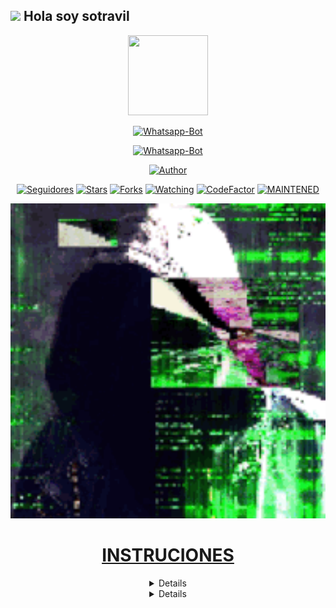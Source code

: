## <img src="https://github.com/TheDudeThatCode/TheDudeThatCode/blob/master/Assets/Hi.gif" width="29px"> Hola soy sotravil
<p align="center">
<img src="https://static-cdn.jtvnw.net/jtv_user_pictures/999691b4-e557-4058-87d8-6b6a398c8837-profile_image-300x300.png" width="128" height="128"/>
</p>
<p align="center">
<a href="#"><img title="Whatsapp-Bot" src="https://img.shields.io/badge/Sotravil Whatsapp Bot-green?colorA=%23ff0000&colorB=%23017e40&style=for-the-badge"></a>
</p>
</p>
<p align="center">
<a href="#"><img title="Whatsapp-Bot" src="https://img.shields.io/badge/Slbot bot-yellow?colorA=%#ff00d4&colorB=%23017e40&style=for-the-badge"></a>
</p>
<p align="center">
<a href="https://github.com/Sotravil"><img title="Author" src="https://img.shields.io/badge/Author-Sotravil-red.svg?style=for-the-badge&logo=github"></a>
</p>
<p align="center">
<a href="https://github.com/Sotravil/followers"><img title="Seguidores" src="https://img.shields.io/github/followers/Sotravil?color=blue&style=flat-square"></a>
<a href="https://github.com/Sotravil/slbgf/stargazers/"><img title="Stars" src="https://img.shields.io/github/stars/Sotravil/slbgf?color=red&style=flat-square"></a>
<a href="https://github.com/Sotravil/slbgf/network/members"><img title="Forks" src="https://img.shields.io/github/forks/Sotravil/slbgf?color=red&style=flat-square"></a>
<a href="https://github.com/Sotravil/slbgf/watchers"><img title="Watching" src="https://img.shields.io/github/watchers/Sotravil/slbgf?label=Watchers&color=blue&style=flat-square"></a>
<a href="https://www.codefactor.io/repository/github/Sotravil/slwb"><img src="https://www.codefactor.io/repository/github/mhankbarbar/termux-wabot/badge" alt="CodeFactor" /></a>
<a href="#"><img title="MAINTENED" src="https://img.shields.io/badge/MAINTENED-YES-blue.svg"</a>
</p>

<img src="https://github.com/Sotravil/animaciones/blob/main/46400cbacaf8eb1b36a89cdcd7da6740_w200.gif" alt="Hacker" width="600" />
<div align="center">



# INSTRUCIONES 


<details>

## Instala Termux para proseguir
>playstore (android) : https://play.google.com/store/apps/details?id=com.termux&hl=en
>appstore (iphone) : https://apps.apple.com/gr/app/termius-ssh-client/id549039908


# <p align="center">
<a href="#"><img title="Sotravil" src="https://img.shields.io/badge/Sotravil -green?colorA=%23ff0000&colorB=%23017e40&style=for-the-badge"></a>
</p>

Bot Basico de WhatsApp

### PARA USUARIOS TERMUX
```bash
> termux-setup-storage 
> pkg update && pkg upgrade
> pkg install git -y
> pkg install nodejs -y
> pkg install ffmpeg -y
> pkg install imagemagick -y
> git clone https://github.com/Sotravil/slbgf
> cd slbgf
> bash install.sh
```
###### LANZAR BOT
```bash
> node index.js
```

---------

### PARA USUARIOS WINDOWS/VPS/RDP 
* Descarga e instala Git [`Click Here`](https://git-scm.com/downloads) <br>
* Descarga e instala NodeJS [`Click Here`](https://nodejs.org/en/download) <br>
* Descarga e instala FFMPEG [`Click Here`](https://ffmpeg.org/download.html) (don't forget to path) 
* Descarga e instala ImageMagick [`Click Here`](https://imagemagick.org/script/download.php) (if nulis want work,  checklist columns 1,2,3,5,6) 
```bash
> git clone https://github.com/Sotravil/slbgf 
> cd slbgf
>bash install.sh
> node index.js
```
###### LANZAR BOT
```bash
> node index.js
```

# MAS DETALLES


</details>


<details>

## Recodificador: [Sotravil](https://wa.me/19728806294)
Script: @Narutomo 

<img src="https://raw.githubusercontent.com/TheDudeThatCode/TheDudeThatCode/master/Assets/Mario_Gameplay.gif"/>

</p>

</p>

[GITHUB](https://github.com/Sotravil)

## Mis grupos
* <a href="https://chat.whatsapp.com/CFrlehcnibhDLmd3nLXr2B"><img alt="WhatsApp" src="https://img.shields.io/badge/Grupo%20De WhatsApp-25D366?style=for-the-badge&logo=whatsapp&logoColor=white"/></a>


## [Donaciones](https://paypal.me/Sotravil) [<img src="https://github.com/Sotravil/animaciones/blob/main/coiny-paypal.gif" width="120px">](https://paypal.me/Sotravil)

* <a href="https://paypal.me/Sotravil"><img alt="Paypal" src="https://img.shields.io/badge/PayPal-00457C?style=for-the-badge&logo=paypal&logoColor=white" /></a>



## Mis Redes Sociales


[<img src="https://github.com/Sotravil/animaciones/blob/main/whatsapp.gif" width="50px">](https://wa.me/19728806294) [<img src="https://github.com/TheDudeThatCode/TheDudeThatCode/blob/master/Assets/Instagram.svg" width="50px">](https://instagram.com/sotravil.last?igshid=l7miu0x3iefy) [<img src="https://github.com/Sotravil/animaciones/blob/main/371907120_YOUTUBE_ICON_TRANSPARENT_400.gif" width="50px">](https://youtube.com/channel/UCkXj_lgLhVqBfMleNQ06PqQ)


</details>



